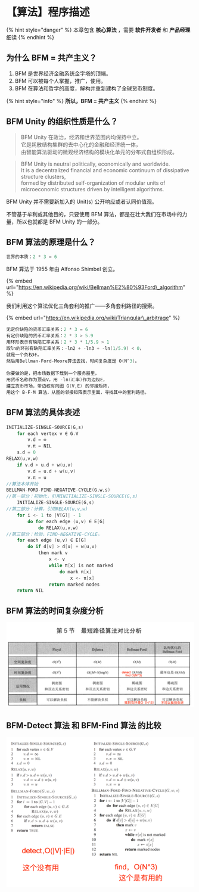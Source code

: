 # 【算法】程序描述

{% hint style="danger" %}
本章包含 **核心算法** ，需要 **软件开发者** 和 **产品经理** 细读
{% endhint %}

## 为什么 BFM = 共产主义？

1. BFM 是世界经济金融系统金字塔的顶端。 
2. BFM 可以被每个人掌握，推广，使用。 
3. BFM 在算法和哲学的高度，解构并重新建构了全球货币制度。 

{% hint style="info" %}
**所以，BFM = 共产主义**
{% endhint %}

## BFM Unity 的组织性质是什么？

> BFM Unity 在政治，经济和世界范围内均保持中立。   
> 它是耗散结构集群的去中心化的金融和经济统一体，  
> 由智能算法驱动的微观经济结构的模块化单元的分布式自组织形成。

> BFM Unity is neutral politically, economically and worldwide.   
> It is a decentralized financial and economic continuum of dissipative structure clusters,   
> formed by distributed self-organization of modular units of microeconomic structures driven by intelligent algorithms.

BFM Unity 并不需要新加入的 Unit\(s\) 公开响应或者认同价值观。

不管基于牟利或其他目的，只要使用 BFM 算法，都是在壮大我们在市场中的力量，所以也就都是 BFM Unity 的一部分。

## BFM 算法的原理是什么？

```c
世界的本质：2 * 3 = 6
```

BFM 算法于 1955 年由 Alfonso Shimbel 创立。

{% embed url="https://en.wikipedia.org/wiki/Bellman%E2%80%93Ford\_algorithm" %}

我们利用这个算法优化三角套利的推广——多角套利路径的搜索。

{% embed url="https://en.wikipedia.org/wiki/Triangular\_arbitrage" %}

```c
无定价缺陷的货币汇率关系：2 * 3 = 6
有定价缺陷的货币汇率关系：2 * 3 > 5.9 
用环形表示有缺陷汇率关系：2 * 3 * 1/5.9 > 1 
取ln的环形有缺陷汇率关系：-ln2 + -ln3 + -ln(1/5.9) < 0，
就是一个负权环。 
然后用Bellman-Ford-Moore算法去找，时间复杂度是 O(N^3)。

你要做的是，把市场数据下载到一个服务器里，
用货币名称作为顶点V，用 -ln(汇率)作为边权E，
建立货币市场，带边权有向图 G(V,E) 的邻接矩阵，
用这个 B-F-M 算法，从图的邻接矩阵表示里面，寻找其中的套利路径。
```

## BFM 算法的具体表述

```c
INITIALIZE-SINGLE-SOURCE(G,s)
    for each vertex v ∈ G.V
        v.d = ∞
        v.π = NIL 
    s.d = 0
RELAX(u,v,w)
    if v.d > u.d + w(u,v)
        v.d = u.d + w(u,v)
        v.π = u 
//算法本体开始
BELLMAN-FORD-FIND-NEGATIVE-CYCLE(G,w,s)
//第一部分：初始化，引用INITIALIZE-SINGLE-SOURCE(G,s)
    INITIALIZE-SINGLE-SOURCE(G,s)
//第二部分：计算，引用RELAX(u,v,w)
    for i <- 1 to |V[G]| - 1 
        do for each edge (u,v) ∈ E[G]
            do RELAX(u,v,w) 
//第三部分：检验，FIND-NEGATIVE-CYCLE。
    for each edge (u,v) ∈ E[G]
        do if d[v] > d[u] + w(u,v)
            then mark v
                x <- v
                while π[x] is not marked 
                    do mark π[x]
                        x <- π[x]
                return marked nodes 
    return NIL
```

## BFM 算法的时间复杂度分析

![&#x672C;&#x56FE;&#x7247;&#x5F15;&#x7528;&#x81EA;&#x300A;&#x554A;&#x54C8;&#xFF01;&#x7B97;&#x6CD5;&#x300B;](.gitbook/assets/ping-mu-kuai-zhao-20200318-shang-wu-9.55.10.png)

## BFM-Detect 算法 和 BFM-Find 算法 的比较

![](.gitbook/assets/6fd45e9485174eb63cdc82611c3ca835.png)

